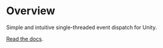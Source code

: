 # Overview

Simple and intuitive single-threaded event dispatch for Unity.

[Read the docs](http://docs.enklu.com/commons-unity/index.html#messaging).

